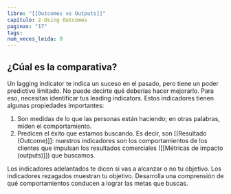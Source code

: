 ```yaml
---
libro: "[[Outcomes vs Outputs]]"
capítulo: 2-Using Outcomes
paginas: "17"
tags: 
num_veces_leida: 0
---
```

## ¿Cúal es la comparativa?
Un lagging indicator te indica un suceso en el pasado, pero tiene un poder predictivo limitado. No puede decirte qué deberías hacer mejorarlo. Para eso, necesitas identificar tus leading indicators. Estos indicadores tienen algunas propiedades importantes:
1) Son medidas de lo que las personas están haciendo; en otras palabras, miden el comportamiento. 
2) Predicen el éxito que estamos buscando. Es decir, son [[Resultado (Outcome)]]: nuestros indicadores son los comportamientos de los clientes que impulsan los resultados comerciales ([[Métricas de impacto (outputs)]]) que buscamos.


Los indicadores adelantados te dicen si vas a alcanzar o no tu objetivo. Los indicadores rezagados muestran tu objetivo. Desarrolla una comprensión de qué comportamientos conducen a lograr las metas que buscas.
